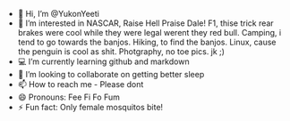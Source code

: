 - 👋 Hi, I’m @YukonYeeti
- 👀 I’m interested in NASCAR, Raise Hell Praise Dale! F1, thise trick rear brakes were cool while they were legal werent they red bull.  Camping, i tend to go towards the banjos. Hiking, to find the banjos. Linux, cause the penguin is cool as shit. Photgraphy, no toe pics. jk ;)
- 💻 I’m currently learning github and markdown
- 💞️ I’m looking to collaborate on getting better sleep
- 📫 How to reach me - Please dont
- 😄 Pronouns: Fee Fi Fo Fum
- ⚡ Fun fact: Only female mosquitos bite!  

<!---
YukonYeeti/YukonYeeti is a ✨ special ✨ repository because its `README.md` (this file) appears on your GitHub profile.
You can click the Preview link to take a look at your changes.
--->

